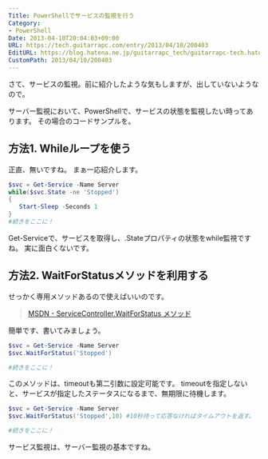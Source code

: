 ```yaml
---
Title: PowerShellでサービスの監視を行う
Category:
- PowerShell
Date: 2013-04-10T20:04:03+09:00
URL: https://tech.guitarrapc.com/entry/2013/04/10/200403
EditURL: https://blog.hatena.ne.jp/guitarrapc_tech/guitarrapc-tech.hatenablog.com/atom/entry/11696248318757675617
CustomPath: 2013/04/10/200403
---
```


さて、サービスの監視。前に紹介したような気もしますが、出していないようなので。

サーバー監視において、PowerShellで、サービスの状態を監視したい時ってあります。
その場合のコードサンプルを。



## 方法1. Whileループを使う
正直、無いですね。
まぁ一応紹介します。

```ps1
$svc = Get-Service -Name Server
while($svc.State -ne 'Stopped')
{
   Start-Sleep -Seconds 1
}
#続きをここに！
```


Get-Serviceで、サービスを取得し、.Stateプロパティの状態をwhile監視ですね。
実に面白くないです。

## 方法2. WaitForStatusメソッドを利用する
せっかく専用メソッドあるので使えばいいのです。
<blockquote><a href="http://msdn.microsoft.com/ja-jp/library/system.serviceprocess.servicecontroller.waitforstatus(v=vs.80).aspx" target="_blank">MSDN - ServiceController.WaitForStatus メソッド</a></blockquote>

簡単です、書いてみましょう。
```ps1
$svc = Get-Service -Name Server
$svc.WaitForStatus('Stopped')

#続きをここに！
```


このメソッドは、timeoutも第二引数に設定可能です。
timeoutを指定しないと、サービスが指定したステータスになるまで、無期限に待機します。
```ps1
$svc = Get-Service -Name Server
$svc.WaitForStatus('Stopped',10) #10秒待って応答なければタイムアウトを返す。

#続きをここに！
```


サービス監視は、サーバー監視の基本ですね。
